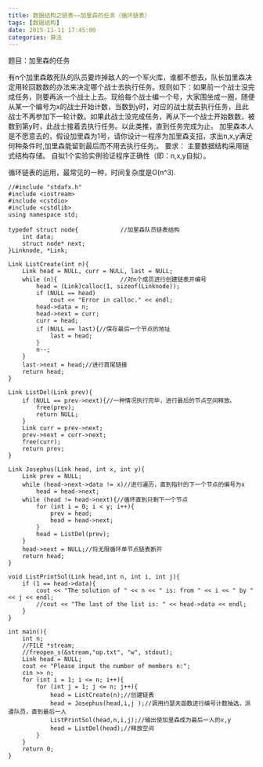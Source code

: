 ```yaml
---
title: 数据结构之链表——加里森的任务（循环链表）
tags: [数据结构]
date: 2015-11-11 17:45:00
categories: 算法
---
```


题目：加里森的任务

有n个加里森敢死队的队员要炸掉敌人的一个军火库，谁都不想去，队长加里森决定用轮回数数的办法来决定哪个战士去执行任务。规则如下：如果前一个战士没完成任务，则要再派一个战士上去。现给每个战士编一个号，大家围坐成一圈，随便从某一个编号为x的战士开始计数，当数到y时，对应的战士就去执行任务，且此战士不再参加下一轮计数。如果此战士没完成任务，再从下一个战士开始数数，被数到第y时，此战士接着去执行任务。以此类推，直到任务完成为止。
加里森本人是不愿意去的，假设加里森为1号，请你设计一程序为加里森支招，求出n,x,y满足何种条件时,加里森能留到最后而不用去执行任务;。
要求：
主要数据结构采用链式结构存储。
自拟1个实验实例验证程序正确性（即：n,x,y自拟）。

循环链表的运用，最常见的一种，时间复杂度是O(n^3).
```
//#include "stdafx.h"
#include <iostream>
#include <cstdio>
#include <cstdlib>
using namespace std;

typedef struct node{			//加里森队员链表结构
	int data;
	struct node* next;
}Linknode, *Link;

Link ListCreate(int n){
	Link head = NULL, curr = NULL, last = NULL;
	while (n){					//对n个成员进行创建链表并编号
		head = (Link)calloc(1, sizeof(Linknode));
		if (NULL == head)
			cout << "Error in calloc." << endl;
		head->data = n;
		head->next = curr;
		curr = head;
		if (NULL == last){//保存最后一个节点的地址
			last = head;
		}
		n--;
	}
	last->next = head;//进行首尾链接
	return head;
}

Link ListDel(Link prev){
	if (NULL == prev->next){//一种情况执行完毕，进行最后的节点空间释放。
		free(prev);
		return NULL;
	}
	Link curr = prev->next;
	prev->next = curr->next;
	free(curr);
	return prev;
}

Link Josephus(Link head, int x, int y){
	Link prev = NULL;
	while (head->next->data != x)//进行遍历，直到指针的下一个节点的编号为x
		head = head->next;
	while (head != head->next){//循环直到只剩下一个节点
		for (int i = 0; i < y; i++){
			prev = head;
			head = head->next;
		}
		head = ListDel(prev);
	}
	head->next = NULL;//将无限循环单节点链表断开
	return head;
}

void ListPrintSol(Link head,int n, int i, int j){
	if (1 == head->data){
		cout << "The solution of " << n << " is: from " << i << " by " << j << endl;
		//cout << "The last of the list is: " << head->data << endl;
	}
}

int main(){
	int n;
	//FILE *stream;
	//freopen_s(&stream,"op.txt", "w", stdout);
	Link head = NULL;
	cout << "Please input the number of members n:";
	cin >> n;
	for (int i = 1; i <= n; i++){
		for (int j = 1; j <= n; j++){
			head = ListCreate(n);//创建链表
			head = Josephus(head,i,j );//调用约瑟夫函数进行编号计数抽选，派遣队员，直到最后一人
			ListPrintSol(head,n,i,j);//输出使加里森成为最后一人的x,y
			head = ListDel(head);//释放空间
		}
	}
	return 0;
}
```
